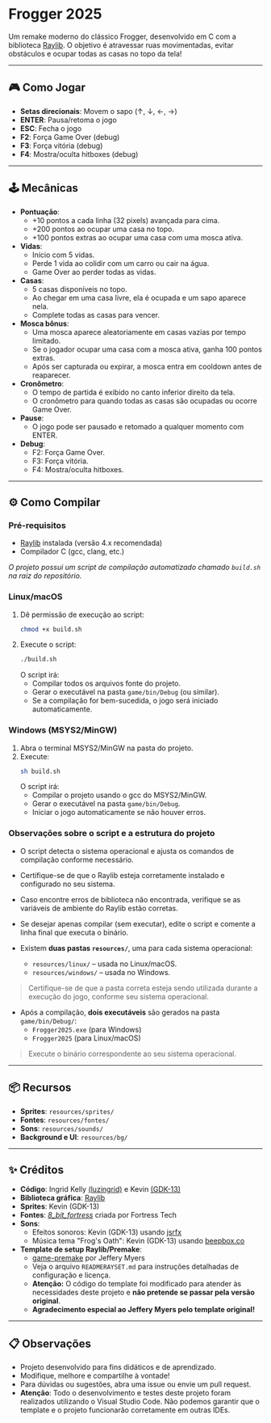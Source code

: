 # Frogger 2025

Um remake moderno do clássico Frogger, desenvolvido em C com a biblioteca [Raylib](https://www.raylib.com/). O objetivo é atravessar ruas movimentadas, evitar obstáculos e ocupar todas as casas no topo da tela!

---

## 🎮 Como Jogar

- **Setas direcionais**: Movem o sapo (↑, ↓, ←, →)
- **ENTER**: Pausa/retoma o jogo
- **ESC**: Fecha o jogo
- **F2**: Força Game Over (debug)
- **F3**: Força vitória (debug)
- **F4**: Mostra/oculta hitboxes (debug)

---

## 🕹️ Mecânicas

- **Pontuação**:
    - +10 pontos a cada linha (32 pixels) avançada para cima.
    - +200 pontos ao ocupar uma casa no topo.
    - +100 pontos extras ao ocupar uma casa com uma mosca ativa.
- **Vidas**:
    - Início com 5 vidas.
    - Perde 1 vida ao colidir com um carro ou cair na água.
    - Game Over ao perder todas as vidas.
- **Casas**:
    - 5 casas disponíveis no topo.
    - Ao chegar em uma casa livre, ela é ocupada e um sapo aparece nela.
    - Complete todas as casas para vencer.
- **Mosca bônus**:
    - Uma mosca aparece aleatoriamente em casas vazias por tempo limitado.
    - Se o jogador ocupar uma casa com a mosca ativa, ganha 100 pontos extras.
    - Após ser capturada ou expirar, a mosca entra em cooldown antes de reaparecer.
- **Cronômetro**:
    - O tempo de partida é exibido no canto inferior direito da tela.
    - O cronômetro para quando todas as casas são ocupadas ou ocorre Game Over.
- **Pause**:
    - O jogo pode ser pausado e retomado a qualquer momento com ENTER.
- **Debug**:
    - F2: Força Game Over.
    - F3: Força vitória.
    - F4: Mostra/oculta hitboxes.

---

## ⚙️ Como Compilar

### Pré-requisitos

- [Raylib](https://www.raylib.com/) instalada (versão 4.x recomendada)
- Compilador C (gcc, clang, etc.)

*O projeto possui um script de compilação automatizado chamado `build.sh` na raiz do repositório.*

### Linux/macOS

1. Dê permissão de execução ao script:
    ```sh
    chmod +x build.sh
    ```
2. Execute o script:
    ```sh
    ./build.sh
    ```
   O script irá:
   - Compilar todos os arquivos fonte do projeto.
   - Gerar o executável na pasta `game/bin/Debug` (ou similar).
   - Se a compilação for bem-sucedida, o jogo será iniciado automaticamente.

### Windows (MSYS2/MinGW)

1. Abra o terminal MSYS2/MinGW na pasta do projeto.
2. Execute:
    ```sh
    sh build.sh
    ```
   O script irá:
   - Compilar o projeto usando o gcc do MSYS2/MinGW.
   - Gerar o executável na pasta `game/bin/Debug`.
   - Iniciar o jogo automaticamente se não houver erros.

### Observações sobre o script e a estrutura do projeto

- O script detecta o sistema operacional e ajusta os comandos de compilação conforme necessário.
- Certifique-se de que o Raylib esteja corretamente instalado e configurado no seu sistema.
- Caso encontre erros de biblioteca não encontrada, verifique se as variáveis de ambiente do Raylib estão corretas.
- Se desejar apenas compilar (sem executar), edite o script e comente a linha final que executa o binário.

- Existem **duas pastas `resources/`**, uma para cada sistema operacional:
  - `resources/linux/` – usada no Linux/macOS.
  - `resources/windows/` – usada no Windows.

> Certifique-se de que a pasta correta esteja sendo utilizada durante a execução do jogo, conforme seu sistema operacional.

- Após a compilação, **dois executáveis** são gerados na pasta `game/bin/Debug/`:
  - `Frogger2025.exe` (para Windows)
  - `Frogger2025` (para Linux/macOS)

> Execute o binário correspondente ao seu sistema operacional.


---

## 📦 Recursos

- **Sprites**: `resources/sprites/`
- **Fontes**: `resources/fontes/`
- **Sons**: `resources/sounds/`
- **Background e UI**: `resources/bg/`

---

## ✨ Créditos

- **Código**: Ingrid Kelly [(luzingrid)](https://github.com/luzingrid) e Kevin [(GDK-13)](https://github.com/GDK-13)
- **Biblioteca gráfica**: [Raylib](https://www.raylib.com/)
- **Sprites**: Kevin (GDK-13)
- **Fontes**: [*8_bit_fortress*](https://www.dafont.com/pt/8-bit-fortress.font?l[]=10) criada por Fortress Tech
- **Sons**:
    - Efeitos sonoros: Kevin (GDK-13) usando [jsrfx](https://sfxr.me/)
    - Música tema "Frog's Oath": Kevin (GDK-13) usando [beepbox.co](https://www.beepbox.co)
- **Template de setup Raylib/Premake**:
    - [game-premake](https://github.com/raylib-extras/game-premake/) por Jeffery Myers  
    - Veja o arquivo `READMERAYSET.md` para instruções detalhadas de configuração e licença.
    - **Atenção:** O código do template foi modificado para atender às necessidades deste projeto e **não pretende se passar pela versão original**.
    - **Agradecimento especial ao Jeffery Myers pelo template original!**

---

## 📋 Observações

- Projeto desenvolvido para fins didáticos e de aprendizado.
- Modifique, melhore e compartilhe à vontade!
- Para dúvidas ou sugestões, abra uma issue ou envie um pull request.
- **Atenção**: Todo o desenvolvimento e testes deste projeto foram realizados utilizando o Visual Studio Code. Não podemos garantir que o template e o projeto funcionarão corretamente em outras IDEs.

